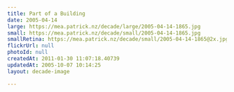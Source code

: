 ```yaml
---
title: Part of a Building
date: 2005-04-14
large: https://mea.patrick.nz/decade/large/2005-04-14-1865.jpg
small: https://mea.patrick.nz/decade/small/2005-04-14-1865.jpg
smallRetina: https://mea.patrick.nz/decade/small/2005-04-14-1865@2x.jpg
flickrUrl: null
photoId: null
createdAt: 2011-01-30 11:07:18.40739
updatedAt: 2005-10-07 10:14:25
layout: decade-image

---
```


